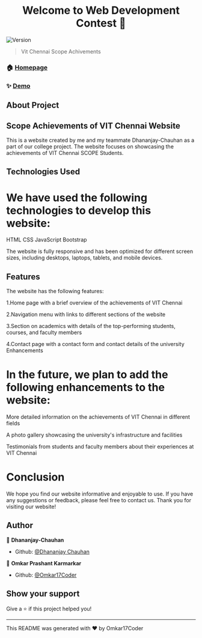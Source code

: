 <h1 align="center">Welcome to Web Development Contest 👋</h1>
<p>
  <img alt="Version" src="https://img.shields.io/badge/version-First-blue.svg?cacheSeconds=2592000" />
</p>

> Vit Chennai Scope Achivements



### 🏠 [Homepage](https://dhananjay-chauhan.github.io/Contest/#)

### ✨ [Demo](https://dhananjay-chauhan.github.io/Contest/#)


## About Project
## Scope Achievements of VIT Chennai Website

This is a website created by me and my teammate Dhananjay-Chauhan  as a part of our college project. The website focuses on showcasing the achievements of VIT Chennai 
SCOPE Students.

## Technologies Used

# We have used the following technologies to develop this website:

HTML
CSS
JavaScript
Bootstrap

The website is fully responsive and has been optimized for different screen sizes, including desktops, laptops, tablets, and mobile devices.

## Features

The website has the following features:

1.Home page with a brief overview of the achievements of VIT Chennai

2.Navigation menu with links to different sections of the website

3.Section on academics with details of the top-performing students, courses, and faculty members

4.Contact page with a contact form and contact details of the university
Enhancements

# In the future, we plan to add the following enhancements to the website:

More detailed information on the achievements of VIT Chennai in different fields

A photo gallery showcasing the university's infrastructure and facilities

Testimonials from students and faculty members about their experiences at VIT Chennai

# Conclusion

We hope you find our website informative and enjoyable to use. If you have any suggestions or feedback, please feel free to contact us. Thank you for visiting our website!


## Author

👤 **Dhananjay-Chauhan**

* Github: [@Dhananjay Chauhan](https://github.com/Dhananjay-Chauhan)


👤 **Omkar Prashant Karmarkar**
* Github: [@Omkar17Coder](https://github.com/Omkar17Coder)

## Show your support

Give a ⭐️ if this project helped you!

***
This README was generated with ❤️ by Omkar17Coder
